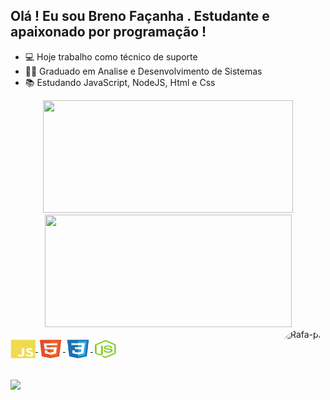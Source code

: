 ## Olá ! Eu sou Breno Façanha . Estudante e apaixonado por programação !


- 💻 Hoje trabalho como técnico de suporte
- 👨‍🎓 Graduado em Analise e Desenvolvimento de Sistemas
- 📚 Estudando JavaScript, NodeJS, Html e Css

<div align="center">
  <a href="https://github.com/breno-facanha">
  <img height="180em" width="400px" src="https://github-readme-stats.vercel.app/api?username=breno-facanha&show_icons=true&theme=highcontrast&include_all_commits=true&count_private=true"/>
  <img height="180em" width="395px" src="https://github-readme-stats.vercel.app/api/top-langs/?username=breno-facanha&layout=compact&langs_count=7&theme=highcontrast"/>
</div>
 <img align="right" alt="Rafa-pic" height="150" style="border-radius:50px" src="https://user-images.githubusercontent.com/61479511/147576958-5607e7ba-f6d3-4842-997d-45954833c7a5.png" />
<div style="display: inline_block"><br>
  <img align="center" alt="Breno-Js" height="30" width="40" src="https://raw.githubusercontent.com/devicons/devicon/master/icons/javascript/javascript-plain.svg">
  <img align="center" alt="Breno-HTML" height="30" width="40" src="https://raw.githubusercontent.com/devicons/devicon/master/icons/html5/html5-original.svg">
  <img align="center" alt="Breno-CSS" height="30" width="40" src="https://raw.githubusercontent.com/devicons/devicon/master/icons/css3/css3-original.svg">
  <img align="center" alt="Breno-CSS" height="30" width="40" src="https://raw.githubusercontent.com/devicons/devicon/master/icons/nodejs/nodejs-original.svg">
</div>
  
<div>
  <br/>
  <br/>
<a href="https://www.linkedin.com/in/breno-fa%C3%A7anha-5a57a3b6/" target="_blank"><img src="https://img.shields.io/badge/-LinkedIn-%230077B5?style=for-the-badge&logo=linkedin&logoColor=white" target="_blank"></a> 
 
</div>
  
  
